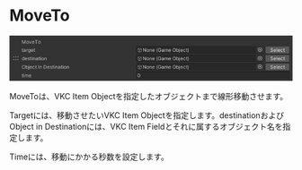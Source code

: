 
# MoveTo
![MoveTo](img/MoveTo.jpg)

MoveToは、VKC Item Objectを指定したオブジェクトまで線形移動させます。

Targetには、移動させたいVKC Item Objectを指定します。destinationおよびObject in Destinationには、VKC Item Fieldとそれに属するオブジェクト名を指定します。

Timeには、移動にかかる秒数を設定します。